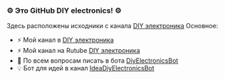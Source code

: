 ### ⚙️ Это GitHub DIY electronics! ⚙️
Здесь расположены исходники с канала [DIY электроника](https://t.me/DIYelectronics23)
Основное:
- ⚡ Мой канал в [DIY электроника](https://t.me/DIYelectronics23)
- ⚡ Мой канал на Rutube [DIY электроника](https://rutube.ru/channel/46650767)
- 💬 По всем вопросам писать в бота [DiyElectronicsBot](https://t.me/DiyElectronics_Bot)
- 💡 Бот для идей в канал [IdeaDiyElectronicsBot](https://t.me/Idea_diy_electronics_bot)

<!--
Мой ТГ: https://t.me/DIYelectronics23
Rutube: https://rutube.ru/channel/46650767
Телеграм-бот: https://t.me/DiyElectronics_Bot
--!>
